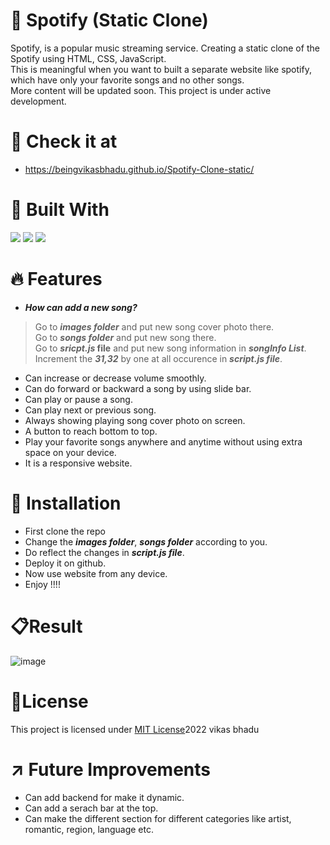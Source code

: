 # 🎵 Spotify (Static Clone)
Spotify, is a popular music streaming service. Creating a static clone of the Spotify using HTML, CSS, JavaScript.<br>
This is meaningful when you want to built a separate website like spotify, which have only your favorite songs and no other songs.<br>
More content will be updated soon. This project is under active development.<br>

# :mag_right: Check it at
* https://beingvikasbhadu.github.io/Spotify-Clone-static/

# :hammer: Built With
<div>
<img src="https://img.shields.io/badge/HTML5-E34F26?style=for-the-badge&logo=html5&logoColor=white">
<img src="https://img.shields.io/badge/CSS3-1572B6?style=for-the-badge&logo=css3&logoColor=white">
<img src="https://img.shields.io/badge/JavaScript-323330?style=for-the-badge&logo=javascript&logoColor=F7DF1E">
</div>

# :fire: Features
* **_How can add a new song?_**
> Go to **_images folder_** and put new song cover photo there.<br>
> Go to **_songs folder_** and put new song there.<br>
> Go to **_sricpt.js_ file** and put new song information in **_songInfo List_**.<br>
> Increment the **_31,32_** by one at all occurence in **_script.js file_**.<br>
* Can increase or decrease volume smoothly.<br>
* Can do forward or backward a song by using slide bar.<br>
* Can play or pause a song.<br>
* Can play next or previous song.<br>
* Always showing playing song cover photo on screen.<br>
* A button to reach bottom to top.<br>
* Play your favorite songs anywhere and anytime without using extra space on your device.<br>
* It is a responsive website.<br>

# :pushpin: Installation
* First clone the repo
* Change the **_images folder_**, **_songs folder_** according to you.
* Do reflect the changes in **_script.js file_**.
* Deploy it on github.
* Now use website from any device.
* Enjoy !!!!

# :clipboard:Result
![image](https://user-images.githubusercontent.com/98146902/176906468-33839998-0a7d-4453-9cb6-70b8b3788272.png)

# :name_badge:License 
This project is licensed under [MIT License](https://github.com/beingvikasbhadu/Spotify-Clone-static/blob/master/LICENSE)2022 vikas bhadu

# :arrow_upper_right: Future Improvements
* Can add backend for make it dynamic.
* Can add a serach bar at the top.
* Can make the different section for different categories like artist, romantic, region, language etc.
